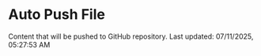 # Auto Push File

Content that will be pushed to GitHub repository.
Last updated: 07/11/2025, 05:27:53 AM